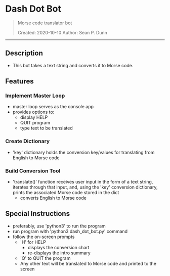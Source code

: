 # Dash Dot Bot

> Morse code translator bot
>
> Created: 2020-10-10
> Author: Sean P. Dunn

***

## Description

- This bot takes a text string and converts it to Morse code.

## Features

### Implement Master Loop

- master loop serves as the console app
- provides options to:
  - display HELP
  - QUIT program
  - type text to be translated

### Create Dictionary

- 'key' dictionary holds the conversion key/values for translating from English to Morse code

### Build Conversion Tool

- 'translate()' function receives user input in the form of a text string, iterates through that input, and, using the 'key' conversion dictionary, prints the associated Morse code stored in the dict
  - converts English to Morse code

## Special Instructions

- preferably, use 'python3' to run the program
- run program with 'python3 dash_dot_bot.py' command
- follow the on-screen prompts
  - 'H' for HELP
    - displays the conversion chart
    - re-displays the intro summary
  - 'Q' to QUIT the program
  - Any other text will be translated to Morse code and printed to the screen
